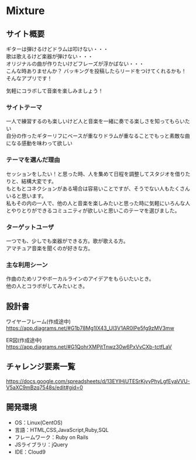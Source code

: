 # Mixture

## サイト概要
ギターは弾けるけどドラムは叩けない・・・<br>
歌は歌えるけど楽器が弾けない・・・<br>
オリジナルの曲が作りたいけどフレーズが浮かばない・・・<br>
こんな時ありませんか？
バッキングを投稿したらリードをつけてくれるかも！そんなアプリです！<br>

気軽にコラボして音楽を楽しみましょう！

### サイトテーマ
一人で練習するのも楽しいけど人と音楽を一緒に奏でる楽しさを知ってもらいたい<br>
自分の作ったギターリフにベースが重なりドラムが重なることでもっと素敵な曲になる感動を味わって欲しい

### テーマを選んだ理由
セッションをしたい！と思った時、人を集めて日程を調整してスタジオを借りたりと、結構大変です。<br>
もともとコネクションがある場合は容易いことですが、そうでない人もたくさんいると思います。<br>
私もその内の一人で、他の人と音楽を楽しみたいと思った時に気軽にいろんな人とやりとりができるコミュニティが欲しいと思いこのテーマを選びました。

### ターゲットユーザ
一つでも、少しでも楽器ができる方。歌が歌える方。<br>
アマチュア音楽を聞くのが好きな方。

### 主な利用シーン
作曲のためリフやボーカルラインのアイデアをもらいたいとき。<br>
他の人とコラボがしてみたいとき。

## 設計書
ワイヤーフレーム(作成途中)<br>
https://app.diagrams.net/#G1b78Mg1IX43_Ul3V1AR0lPe5fg9zMV3mw

ER図(作成途中)<br>
https://app.diagrams.net/#G1QohrXMPjtTnwz30w6PxVvCXb-tctfLaV

## チャレンジ要素一覧
https://docs.google.com/spreadsheets/d/13EYIHjUTESrKjvyPhyLgfEyaVVU-V5aXC9mBzq7548s/edit#gid=0

## 開発環境
- OS：Linux(CentOS)
- 言語：HTML,CSS,JavaScript,Ruby,SQL
- フレームワーク：Ruby on Rails
- JSライブラリ：jQuery
- IDE：Cloud9
